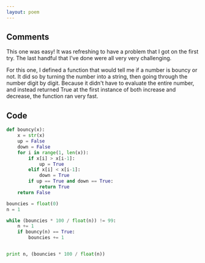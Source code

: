 ```yaml
---
layout: poem
---
```


## Comments

This one was easy! It was refreshing to have a problem that I got on the first
try. The last handful that I've done were all very very challenging.

For this one, I defined a function that would tell me if a number is bouncy or
not. It did so by turning the number into a string, then going through the
number digit by digit. Because it didn't have to evaluate the entire number,
and instead returned True at the first instance of both increase and decrease,
the function ran very fast.

## Code

```python
def bouncy(x):
	x = str(x)
	up = False
	down = False
	for i in range(1, len(x)):
		if x[i] > x[i-1]:
			up = True
		elif x[i] < x[i-1]:
			down = True
		if up == True and down == True:
			return True
	return False

bouncies = float(0)
n = 1

while (bouncies * 100 / float(n)) != 99:
	n += 1
	if bouncy(n) == True:
		bouncies += 1


print n, (bouncies * 100 / float(n))
```
